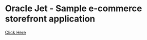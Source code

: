 # Oracle Jet - Sample e-commerce storefront application
[Click Here](https://venkspr.github.io/ojet/)
